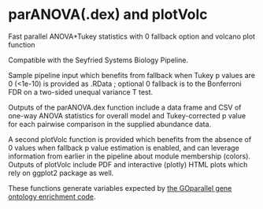 # parANOVA(.dex) and plotVolc
Fast parallel ANOVA+Tukey statistics with 0 fallback option and volcano plot function

Compatible with the Seyfried Systems Biology Pipeline.

Sample pipeline input which benefits from fallback when Tukey p values are 0 (<1e-10) is provided as .RData ; optional 0 fallback is to the Bonferroni FDR on a two-sided unequal variance T test.

Outputs of the parANOVA.dex function include a data frame and CSV of one-way ANOVA statistics for overall model and Tukey-corrected p value for each pairwise comparison in the supplied abundance data.

A second plotVolc function is provided which benefits from the absence of 0 values when fallback p value estimation is enabled, and can leverage information from earlier in the pipeline about module membership (colors). Outputs of plotVolc include PDF and interactive (plotly) HTML plots which rely on ggplot2 package as well.

These functions generate variables expected by <a href="https://github.com/edammer/GOparallel/">the GOparallel gene ontology enrichment code</a>.
